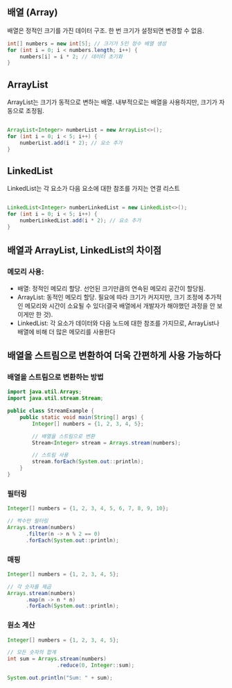 ## 배열 (Array)
배열은 정적인 크기를 가진 데이터 구조. 한 번 크기가 설정되면 변경할 수 없음.

```java
int[] numbers = new int[5]; // 크기가 5인 정수 배열 생성
for (int i = 0; i < numbers.length; i++) {
    numbers[i] = i * 2; // 데이터 초기화
}
```
## ArrayList
ArrayList는 크기가 동적으로 변하는 배열. 내부적으로는 배열을 사용하지만, 크기가 자동으로 조정됨.

```java

ArrayList<Integer> numberList = new ArrayList<>();
for (int i = 0; i < 5; i++) {
    numberList.add(i * 2); // 요소 추가
}
```
## LinkedList
LinkedList는 각 요소가 다음 요소에 대한 참조를 가지는 연결 리스트

```java

LinkedList<Integer> numberLinkedList = new LinkedList<>();
for (int i = 0; i < 5; i++) {
    numberLinkedList.add(i * 2); // 요소 추가
}
```

## 배열과 ArrayList, LinkedList의 차이점

### 메모리 사용:
- 배열: 정적인 메모리 할당. 선언된 크기만큼의 연속된 메모리 공간이 할당됨.
- ArrayList: 동적인 메모리 할당. 필요에 따라 크기가 커지지만, 크기 조정에 추가적인 메모리와 시간이 소요될 수 있다(결국 배열에서 개발자가 해야했던 과정을 안 보이게만 한 것).
- LinkedList: 각 요소가 데이터와 다음 노드에 대한 참조를 가지므로, ArrayList나 배열에 비해 더 많은 메모리를 사용한다




## 배열을 스트림으로 변환하여 더욱 간편하게 사용 가능하다


### 배열을 스트림으로 변환하는 방법
```java
import java.util.Arrays;
import java.util.stream.Stream;

public class StreamExample {
    public static void main(String[] args) {
        Integer[] numbers = {1, 2, 3, 4, 5};

        // 배열을 스트림으로 변환
        Stream<Integer> stream = Arrays.stream(numbers);

        // 스트림 사용
        stream.forEach(System.out::println);
    }
}
```

### 필터링
```java
Integer[] numbers = {1, 2, 3, 4, 5, 6, 7, 8, 9, 10};

// 짝수만 필터링
Arrays.stream(numbers)
      .filter(n -> n % 2 == 0)
      .forEach(System.out::println);
```

### 매핑
```java
Integer[] numbers = {1, 2, 3, 4, 5};

// 각 숫자를 제곱
Arrays.stream(numbers)
      .map(n -> n * n)
      .forEach(System.out::println);
```

### 원소 계산
```java
Integer[] numbers = {1, 2, 3, 4, 5};

// 모든 숫자의 합계
int sum = Arrays.stream(numbers)
                .reduce(0, Integer::sum);

System.out.println("Sum: " + sum);

```
